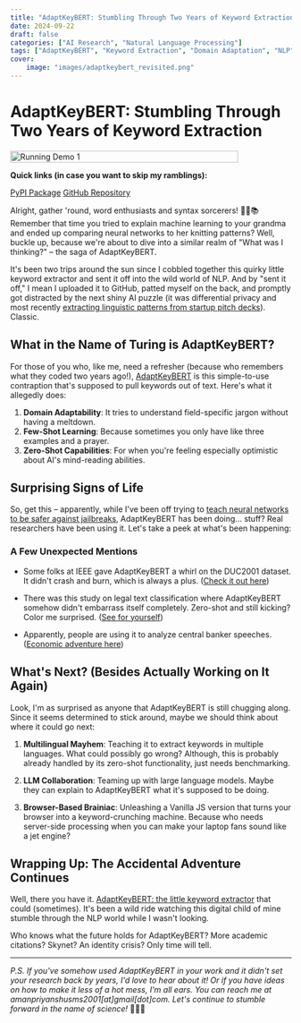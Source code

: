 ```yaml
---
title: "AdaptKeyBERT: Stumbling Through Two Years of Keyword Extraction"
date: 2024-09-22
draft: false
categories: ["AI Research", "Natural Language Processing"]
tags: ["AdaptKeyBERT", "Keyword Extraction", "Domain Adaptation", "NLP"]
cover:
    image: "images/adaptkeybert_revisited.png"
---
```


# AdaptKeyBERT: Stumbling Through Two Years of Keyword Extraction

<div style="display: flex; justify-content: space-between;">
  <img src="https://amanpriyanshu.github.io/AdaptKeyBERT/images/adaptkeybert_revisited.png" alt="Running Demo 1" style="width: 90%;"/>
</div>

**Quick links (in case you want to skip my ramblings):**

[PyPI Package](https://pypi.org/project/adaptkeybert/)
[GitHub Repository](https://github.com/AmanPriyanshu/AdaptKeyBERT)

Alright, gather 'round, word enthusiasts and syntax sorcerers! 🧙‍♂️📚 Remember that time you tried to explain machine learning to your grandma and ended up comparing neural networks to her knitting patterns? Well, buckle up, because we're about to dive into a similar realm of "What was I thinking?" – the saga of AdaptKeyBERT.

It's been two trips around the sun since I cobbled together this quirky little keyword extractor and sent it off into the wild world of NLP. And by "sent it off," I mean I uploaded it to GitHub, patted myself on the back, and promptly got distracted by the next shiny AI puzzle (it was differential privacy and most recently [extracting linguistic patterns from startup pitch decks](https://amanpriyanshu.github.io/blogs/posts/2024/startup-linguistic-trees/)). Classic.

## What in the Name of Turing is AdaptKeyBERT?

For those of you who, like me, need a refresher (because who remembers what they coded two years ago!), [AdaptKeyBERT](https://amanpriyanshu.github.io/AdaptKeyBERT/) is this simple-to-use contraption that's supposed to pull keywords out of text. Here's what it allegedly does:

1. **Domain Adaptability**: It tries to understand field-specific jargon without having a meltdown.
2. **Few-Shot Learning**: Because sometimes you only have like three examples and a prayer.
3. **Zero-Shot Capabilities**: For when you're feeling especially optimistic about AI's mind-reading abilities.

## Surprising Signs of Life

So, get this – apparently, while I've been off trying to [teach neural networks to be safer against jailbreaks](https://amanpriyanshu.github.io/blogs/posts/2024/fractured-sorry-bench/), AdaptKeyBERT has been doing... stuff? Real researchers have been using it. Let's take a peek at what's been happening:

### A Few Unexpected Mentions

- Some folks at IEEE gave AdaptKeyBERT a whirl on the DUC2001 dataset. It didn't crash and burn, which is always a plus. ([Check it out here](https://ieeexplore.ieee.org/abstract/document/10386476))

- There was this study on legal text classification where AdaptKeyBERT somehow didn't embarrass itself completely. Zero-shot and still kicking? Color me surprised. ([See for yourself](https://ojs.aaai.org/index.php/AAAI/article/view/29897))

- Apparently, people are using it to analyze central banker speeches. ([Economic adventure here](https://www.sciencedirect.com/science/article/pii/S0957417423010655))

## What's Next? (Besides Actually Working on It Again)

Look, I'm as surprised as anyone that AdaptKeyBERT is still chugging along. Since it seems determined to stick around, maybe we should think about where it could go next:

1. **Multilingual Mayhem**: Teaching it to extract keywords in multiple languages. What could possibly go wrong? Although, this is probably already handled by its zero-shot functionality, just needs benchmarking.

2. **LLM Collaboration**: Teaming up with large language models. Maybe they can explain to AdaptKeyBERT what it's supposed to be doing.

3. **Browser-Based Brainiac**: Unleashing a Vanilla JS version that turns your browser into a keyword-crunching machine. Because who needs server-side processing when you can make your laptop fans sound like a jet engine?

## Wrapping Up: The Accidental Adventure Continues

Well, there you have it. [AdaptKeyBERT: the little keyword extractor](https://amanpriyanshu.github.io/AdaptKeyBERT/) that could (sometimes). It's been a wild ride watching this digital child of mine stumble through the NLP world while I wasn't looking. 

Who knows what the future holds for AdaptKeyBERT? More academic citations? Skynet? An identity crisis? Only time will tell.

---

*P.S. If you've somehow used AdaptKeyBERT in your work and it didn't set your research back by years, I'd love to hear about it! Or if you have ideas on how to make it less of a hot mess, I'm all ears. You can reach me at amanpriyanshusms2001[at]gmail[dot]com. Let's continue to stumble forward in the name of science!* 🚀🤪🧠